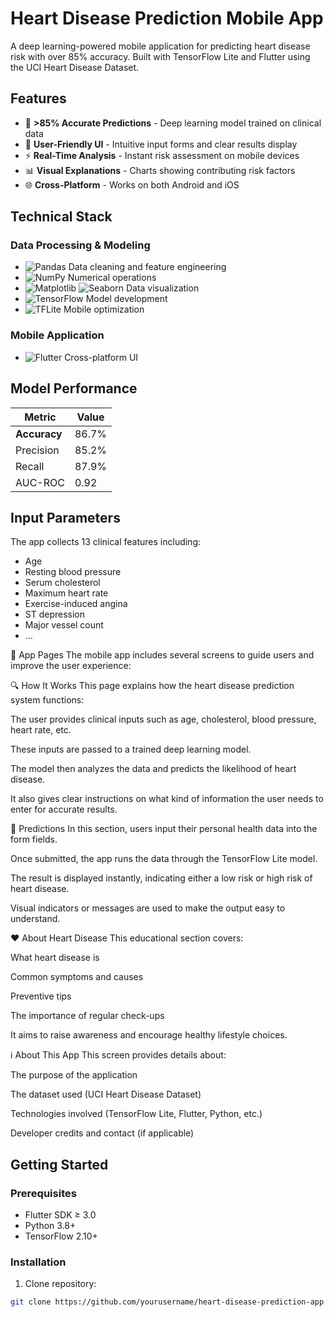 # Heart Disease Prediction Mobile App



A deep learning-powered mobile application for predicting heart disease risk with over 85% accuracy. Built with TensorFlow Lite and Flutter using the UCI Heart Disease Dataset.

## Features
- 🎯 **>85% Accurate Predictions** - Deep learning model trained on clinical data
- 📱 **User-Friendly UI** - Intuitive input forms and clear results display
- ⚡ **Real-Time Analysis** - Instant risk assessment on mobile devices
- 📊 **Visual Explanations** - Charts showing contributing risk factors
- 🌐 **Cross-Platform** - Works on both Android and iOS

## Technical Stack
### Data Processing & Modeling
- ![Pandas](https://img.shields.io/badge/pandas-%23150458.svg?style=flat&logo=pandas&logoColor=white) Data cleaning and feature engineering
- ![NumPy](https://img.shields.io/badge/numpy-%23013243.svg?style=flat&logo=numpy&logoColor=white) Numerical operations
- ![Matplotlib](https://img.shields.io/badge/Matplotlib-%23ffffff.svg?style=flat&logo=Matplotlib&logoColor=black) ![Seaborn](https://img.shields.io/badge/seaborn-0.11.2-blue) Data visualization
- ![TensorFlow](https://img.shields.io/badge/TensorFlow-%23FF6F00.svg?style=flat&logo=TensorFlow&logoColor=white) Model development
- ![TFLite](https://img.shields.io/badge/TFLite-%23FF6F00.svg?style=flat&logo=TensorFlow&logoColor=white) Mobile optimization

### Mobile Application
- ![Flutter](https://img.shields.io/badge/Flutter-%2302569B.svg?style=flat&logo=Flutter&logoColor=white) Cross-platform UI

## Model Performance
| Metric          | Value   |
|-----------------|---------|
| **Accuracy**    | 86.7%   |
| Precision       | 85.2%   |
| Recall          | 87.9%   |
| AUC-ROC         | 0.92    |


## Input Parameters
The app collects 13 clinical features including:
- Age
- Resting blood pressure
- Serum cholesterol
- Maximum heart rate
- Exercise-induced angina
- ST depression
- Major vessel count
- ...



📱 App Pages
The mobile app includes several screens to guide users and improve the user experience:


🔍 How It Works
This page explains how the heart disease prediction system functions:

The user provides clinical inputs such as age, cholesterol, blood pressure, heart rate, etc.

These inputs are passed to a trained deep learning model.

The model then analyzes the data and predicts the likelihood of heart disease.

It also gives clear instructions on what kind of information the user needs to enter for accurate results.


🧪 Predictions
In this section, users input their personal health data into the form fields.

Once submitted, the app runs the data through the TensorFlow Lite model.

The result is displayed instantly, indicating either a low risk or high risk of heart disease.

Visual indicators or messages are used to make the output easy to understand.


❤️ About Heart Disease
This educational section covers:

What heart disease is

Common symptoms and causes

Preventive tips

The importance of regular check-ups

It aims to raise awareness and encourage healthy lifestyle choices.


ℹ️ About This App
This screen provides details about:

The purpose of the application

The dataset used (UCI Heart Disease Dataset)

Technologies involved (TensorFlow Lite, Flutter, Python, etc.)

Developer credits and contact (if applicable)

## Getting Started
### Prerequisites
- Flutter SDK ≥ 3.0
- Python 3.8+
- TensorFlow 2.10+

### Installation
1. Clone repository:
```bash
git clone https://github.com/yourusername/heart-disease-prediction-app.git


